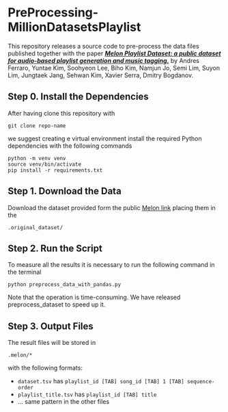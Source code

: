 # PreProcessing-MillionDatasetsPlaylist

This repository releases a source code to pre-process the data files published together with the paper ***[Melon Playlist Dataset: a public dataset for audio-based playlist generation and music tagging.](https://arxiv.org/abs/2102.00201)*** by 	Andres Ferraro, Yuntae Kim, Soohyeon Lee, Biho Kim, Namjun Jo, Semi Lim, Suyon Lim, Jungtaek Jang, Sehwan Kim, Xavier Serra, Dmitry Bogdanov.

## Step 0. Install the Dependencies
After having clone this repository with 
```
git clone repo-name
```
we suggest creating e virtual environment install the required Python dependencies with the following commands

```
python -m venv venv
source venv/bin/activate
pip install -r requirements.txt
```

## Step 1. Download the Data
Download the dataset provided form the public [Melon link](https://arena.kakao.com/melon_dataset) placing them in the

```
.original_dataset/
```

## Step 2. Run the Script
To measure all the results it is necessary to run the following command in the terminal
```
python preprocess_data_with_pandas.py
```
Note that the operation is time-consuming. We have released preprocess_dataset to speed up it.

## Step 3. Output Files
The result files will be stored in
```
.melon/*
```
with the following formats:

* ```dataset.tsv``` has ```playlist_id [TAB] song_id [TAB] 1 [TAB] sequence-order```
* ```playlist_title.tsv``` has ```playlist_id [TAB] title```
* ... same pattern in the other files
